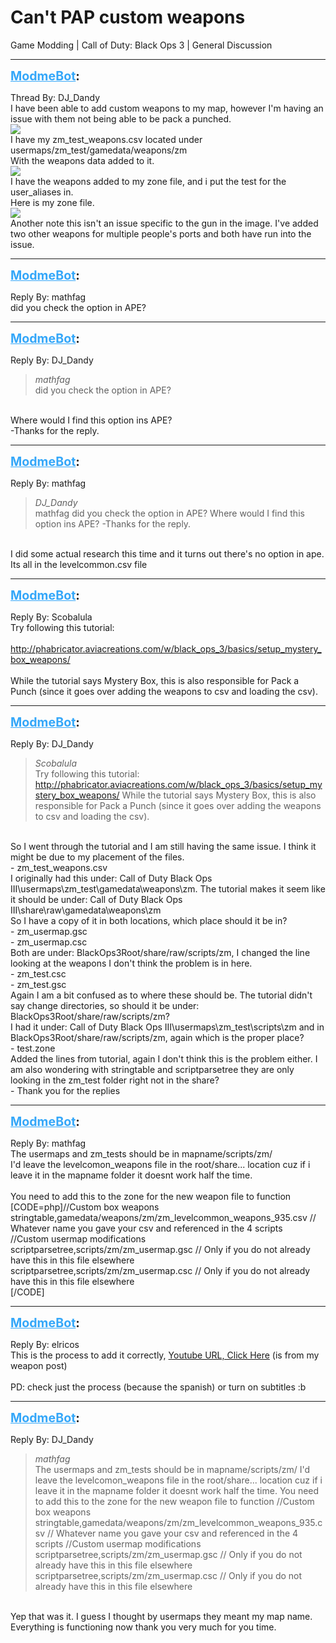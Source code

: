 # Can't PAP custom weapons
Game Modding | Call of Duty: Black Ops 3 | General Discussion

---
<strong style="font-size: 1.4em;"><span style="text-decoration: underline;text-decoration-color: #34a7f9;"><span style="color:#34a7f9;">ModmeBot</span></span>:</strong>

<p>Thread By: DJ_Dandy<br />I have been able to add custom weapons to my map, however I&#39;m having an issue with them not being able to be pack a punched.<br /><img style="max-width: 500px;" src="https://i.imgur.com/QYLdBOW.jpg"><br />I have my zm_test_weapons.csv located under usermaps/zm_test/gamedata/weapons/zm<br />With the weapons data added to it.<br /><img style="max-width: 500px;" src="https://i.imgur.com/tXUUG4j.png"><br />I have the weapons added to my zone file, and i put the test for the user_aliases in. <br />Here is my zone file.<br /><img style="max-width: 500px;" src="https://i.imgur.com/cpYNWhp.png"><br />Another note this isn&#39;t an issue specific to the gun in the image. I&#39;ve added two other weapons for multiple people&#39;s ports and both have run into the issue.</p>

---
<strong style="font-size: 1.4em;"><span style="text-decoration: underline;text-decoration-color: #34a7f9;"><span style="color:#34a7f9;">ModmeBot</span></span>:</strong>

<p>Reply By: mathfag<br />did you check the option in APE?</p>

---
<strong style="font-size: 1.4em;"><span style="text-decoration: underline;text-decoration-color: #34a7f9;"><span style="color:#34a7f9;">ModmeBot</span></span>:</strong>

<p>Reply By: DJ_Dandy<br /><blockquote><em>mathfag</em><br />did you check the option in APE?</blockquote><br /> Where would I find this option ins APE?<br />-Thanks for the reply.</p>

---
<strong style="font-size: 1.4em;"><span style="text-decoration: underline;text-decoration-color: #34a7f9;"><span style="color:#34a7f9;">ModmeBot</span></span>:</strong>

<p>Reply By: mathfag<br /><blockquote><em>DJ_Dandy</em><br />mathfag did you check the option in APE?  Where would I find this option ins APE? -Thanks for the reply.</blockquote><br /> I did some actual research this time and it turns out there&#39;s no option in ape. Its all in the levelcommon.csv file</p>

---
<strong style="font-size: 1.4em;"><span style="text-decoration: underline;text-decoration-color: #34a7f9;"><span style="color:#34a7f9;">ModmeBot</span></span>:</strong>

<p>Reply By: Scobalula<br />Try following this tutorial:<br /> <br /><a href="http://phabricator.aviacreations.com/w/black_ops_3/basics/setup_mystery_box_weapons/">http://phabricator.aviacreations.com/w/black_ops_3/basics/setup_mystery_box_weapons/</a><br /> <br />While the tutorial says Mystery Box, this is also responsible for Pack a Punch (since it goes over adding the weapons to csv and loading the csv).</p>

---
<strong style="font-size: 1.4em;"><span style="text-decoration: underline;text-decoration-color: #34a7f9;"><span style="color:#34a7f9;">ModmeBot</span></span>:</strong>

<p>Reply By: DJ_Dandy<br /><blockquote><em>Scobalula</em><br />Try following this tutorial:   <a href="http://phabricator.aviacreations.com/w/black_ops_3/basics/setup_mystery_box_weapons/">http://phabricator.aviacreations.com/w/black_ops_3/basics/setup_mystery_box_weapons/</a>   While the tutorial says Mystery Box, this is also responsible for Pack a Punch (since it goes over adding the weapons to csv and loading the csv).</blockquote><br /> So I went through the tutorial and I am still having the same issue. I think it might be due to my placement of the files. <br />- zm_test_weapons.csv<br />I originally had this under: Call of Duty Black Ops III\usermaps\zm_test\gamedata\weapons\zm. The tutorial makes it seem like it should be under: Call of Duty Black Ops III\share\raw\gamedata\weapons\zm<br />So I have a copy of it in both locations, which place should it be in?<br />- zm_usermap.gsc<br />- zm_usermap.csc<br />Both are under: BlackOps3Root/share/raw/scripts/zm, I changed the line looking at the weapons I don&#39;t think the problem is in here.<br />- zm_test.csc<br />- zm_test.gsc<br />Again I am a bit confused as to where these should be. The tutorial didn&#39;t say change directories, so should it be under: BlackOps3Root/share/raw/scripts/zm?<br />I had it under: Call of Duty Black Ops III\usermaps\zm_test\scripts\zm and in BlackOps3Root/share/raw/scripts/zm, again which is the proper place?<br />- test.zone<br />Added the lines from tutorial, again I don&#39;t think this is the problem either. I am also wondering with stringtable and scriptparsetree they are only looking in the zm_test folder right not in the share?<br />- Thank you for the replies</p>

---
<strong style="font-size: 1.4em;"><span style="text-decoration: underline;text-decoration-color: #34a7f9;"><span style="color:#34a7f9;">ModmeBot</span></span>:</strong>

<p>Reply By: mathfag<br />The usermaps and zm_tests should be in mapname/scripts/zm/<br />I&#39;d leave the levelcomon_weapons file in the root/share... location cuz if i leave it in the mapname folder it doesnt work half the time.<br /> <br />You need to add this to the zone for the new weapon file to function<br />[CODE=php]//Custom box weapons<br />stringtable,gamedata/weapons/zm/zm_levelcommon_weapons_935.csv // Whatever name you gave your csv and referenced in the 4 scripts<br />//Custom usermap modifications<br />scriptparsetree,scripts/zm/zm_usermap.gsc // Only if you do not already have this in this file elsewhere<br />scriptparsetree,scripts/zm/zm_usermap.csc // Only if you do not already have this in this file elsewhere<br />[/CODE]</p>

---
<strong style="font-size: 1.4em;"><span style="text-decoration: underline;text-decoration-color: #34a7f9;"><span style="color:#34a7f9;">ModmeBot</span></span>:</strong>

<p>Reply By: elricos<br />This is the process to add it correctly, <a href="https://www.youtube.com/watch?v=3eC38DTAEr8">Youtube URL, Click Here</a> (is from my weapon post) <br /> <br />PD: check just the process (because the spanish) or turn on subtitles :b</p>

---
<strong style="font-size: 1.4em;"><span style="text-decoration: underline;text-decoration-color: #34a7f9;"><span style="color:#34a7f9;">ModmeBot</span></span>:</strong>

<p>Reply By: DJ_Dandy<br /><blockquote><em>mathfag</em><br />The usermaps and zm_tests should be in mapname/scripts/zm/ I&#39;d leave the levelcomon_weapons file in the root/share... location cuz if i leave it in the mapname folder it doesnt work half the time.   You need to add this to the zone for the new weapon file to function //Custom box weapons stringtable,gamedata/weapons/zm/zm_levelcommon_weapons_935.csv // Whatever name you gave your csv and referenced in the 4 scripts //Custom usermap modifications scriptparsetree,scripts/zm/zm_usermap.gsc // Only if you do not already have this in this file elsewhere scriptparsetree,scripts/zm/zm_usermap.csc // Only if you do not already have this in this file elsewhere      </blockquote><br /> Yep that was it. I guess I thought by usermaps they meant my map name. Everything is functioning now thank you very much for you time.</p>
